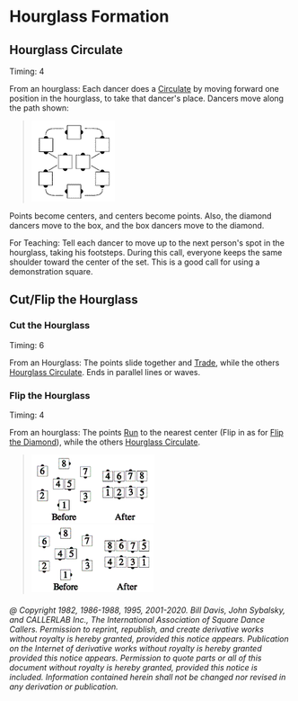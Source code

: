 
# Hourglass Formation

## Hourglass Circulate

Timing: 4

From an hourglass: Each dancer does a [Circulate](../b1/circulate.md) by moving forward one position in the
hourglass, to take that dancer's place. Dancers move along the path shown:

> 
> ![alt](hourglass_circulate.png)
>

Points become centers, and centers become points. Also, the diamond dancers move to the
box, and the box dancers move to the diamond.

For Teaching: Tell each dancer to move up to the next person's spot in the hourglass,
taking his footsteps. During this call, everyone keeps the same shoulder toward the center
of the set. This is a good call for using a demonstration square.

## Cut/Flip the Hourglass

### Cut the Hourglass

Timing: 6

From an Hourglass: The points slide together and [Trade](../b2/trade.md), while the others
[Hourglass Circulate](hourglass_circulate.md). Ends in parallel lines or waves.

### Flip the Hourglass

Timing: 4

From an hourglass: The points [ Run](../b2/run.md) to the nearest center (Flip in as
for [Flip the Diamond](../plus/flip_the_diamond.md)), while the others
[Hourglass Circulate](hourglass_circulate.md).

>
> ![alt](flip_the_hourglass_1a.png)![alt](flip_the_hourglass_1b.png)  
> ![alt](flip_the_hourglass_1c.png)![alt](flip_the_hourglass_1d.png)
>

###### @ Copyright 1982, 1986-1988, 1995, 2001-2020. Bill Davis, John Sybalsky, and CALLERLAB Inc., The International Association of Square Dance Callers. Permission to reprint, republish, and create derivative works without royalty is hereby granted, provided this notice appears. Publication on the Internet of derivative works without royalty is hereby granted provided this notice appears. Permission to quote parts or all of this document without royalty is hereby granted, provided this notice is included. Information contained herein shall not be changed nor revised in any derivation or publication.
